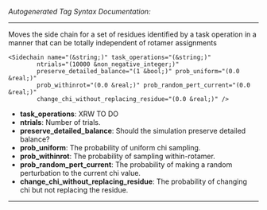 _Autogenerated Tag Syntax Documentation:_

---
Moves the side chain for a set of residues identified by a task operation in a manner that can be totally independent of rotamer assignments

```
<Sidechain name="(&string;)" task_operations="(&string;)"
        ntrials="(10000 &non_negative_integer;)"
        preserve_detailed_balance="(1 &bool;)" prob_uniform="(0.0 &real;)"
        prob_withinrot="(0.0 &real;)" prob_random_pert_current="(0.0 &real;)"
        change_chi_without_replacing_residue="(0.0 &real;)" />
```

-   **task_operations**: XRW TO DO
-   **ntrials**: Number of trials.
-   **preserve_detailed_balance**: Should the simulation preserve detailed balance?
-   **prob_uniform**: The probability of uniform chi sampling.
-   **prob_withinrot**: The probability of sampling within-rotamer.
-   **prob_random_pert_current**: The probability of making a random perturbation to the current chi value.
-   **change_chi_without_replacing_residue**: The probability of changing chi but not replacing the residue.

---
